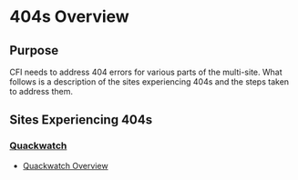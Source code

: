 # 404s Overview

## Purpose

CFI needs to address 404 errors for various parts of the multi-site. What follows is a description of the sites experiencing 404s and the steps taken to address them.

## Sites Experiencing 404s

### [Quackwatch](https://quackwatch.org/)
- [Quackwatch Overview](/quackwatch/quackwatch-overview.md)
